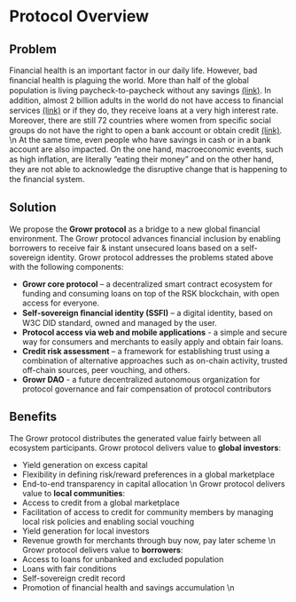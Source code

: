 # Protocol Overview
## Problem
Financial health is an important factor in our daily life. However, bad ﬁnancial health is plaguing the world. More than half of the global population is living paycheck-to-paycheck without any savings [(link)](https://globalﬁndex.worldbank.org/sites/globalﬁndex/ﬁles/chapters/2017%20Findex%20full%20report_chapter5.pdf). In addition, almost 2 billion adults in the world do not have access to ﬁnancial services [(link)](https://ufa.worldbank.org/en/ufa) or if they do, they receive loans at a very high interest rate. Moreover, there are still 72 countries where women from speciﬁc social groups do not have the right to open a bank account or obtain credit [(link)](https://www3.weforum.org/docs/WEF_GGGR_2020.pdf). \n
At the same time, even people who have savings in cash or in a bank account are also impacted. On the one hand, macroeconomic events, such as high inﬂation, are literally “eating their money” and on the other hand, they are not able to 
acknowledge the disruptive change that is happening to the ﬁnancial system.
## Solution
We propose the **Growr protocol** as a bridge to a new global financial environment. The Growr protocol advances financial 
inclusion by enabling borrowers to receive fair & instant unsecured loans based on a self-sovereign identity.
Growr protocol addresses the problems stated above with the following components: 
- **Growr core protocol** – a decentralized smart contract ecosystem for funding and consuming loans on top of the RSK blockchain, with open access for everyone.
- **Self-sovereign ﬁnancial identity (SSFI)** – a digital identity, based on W3C DID standard, owned and managed by the user.
- **Protocol access via web and mobile applications** - a simple and secure way for consumers and merchants to easily apply and obtain fair loans.
- **Credit risk assessment** – a framework for establishing trust using a combination of alternative approaches such as on-chain activity, trusted off-chain sources, peer vouching, and others.
- **Growr DAO** - a future decentralized autonomous organization for protocol governance and fair compensation of protocol contributors
## Benefits
The Growr protocol distributes the generated value fairly between all ecosystem participants.
Growr protocol delivers value to **global investors**:
- Yield generation on excess capital
- Flexibility in defining risk/reward preferences in a global marketplace
- End-to-end transparency in capital allocation \n
Growr protocol delivers value to **local communities**:
- Access to credit from a global marketplace
- Facilitation of access to credit for community members by managing local risk policies and enabling social vouching 
- Yield generation for local investors
- Revenue growth for merchants through buy now, pay later scheme \n
Growr protocol delivers value to **borrowers**:
- Access to loans for unbanked and excluded population
- Loans with fair conditions 
- Self-sovereign credit record 
- Promotion of financial health and savings accumulation \n
